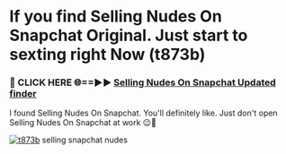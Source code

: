 # If you find Selling Nudes On Snapchat Original. Just start to sexting right Now (t873b)

<h3>🔴 CLICK HERE 🌐==►► <a href="https://tinyurl.com/mtbk5fxa" rel="nofollow">Selling Nudes On Snapchat Updated finder</a></h3>

I found Selling Nudes On Snapchat. You'll definitely like. Just don't open Selling Nudes On Snapchat at work 😉💬

[![t873b](https://i.imgur.com/Q8WKrnY.jpeg)](https://tinyurl.com/mtbk5fxa)
selling snapchat nudes